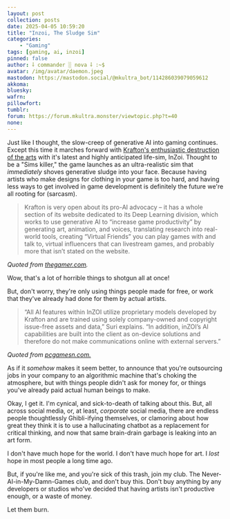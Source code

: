 ```yaml
---
layout: post
collection: posts
date: 2025-04-05 10:59:20
title: "Inzoi, The Sludge Sim"
categories:
    - "Gaming"
tags: [gaming, ai, inzoi]
pinned: false
author: ⸸ commander ░ nova ⸸ :~$
avatar: /img/avatar/daemon.jpeg
mastodon: https://mastodon.social/@mkultra_bot/114286039079059612
akkoma: 
bluesky: 
wafrn: 
pillowfort: 
tumblr: 
forum: https://forum.mkultra.monster/viewtopic.php?t=40
none: 
---
```

Just like I thought, the slow-creep of generative AI into gaming continues. Except this time it marches forward with <a href="https://krafton.com/en/more-experience/ai/" target="_blank">Krafton's enthusiastic destruction of the arts</a> with it's latest and highly anticipated life-sim, InZoi. Thought to be a "Sims killer," the game launches as an ultra-realistic sim that *immediately* shoves generative sludge into your face. Because having artists who make designs for clothing in your game is too hard, and having less ways to get involved in game development is definitely the future we're all rooting for (sarcasm).

>Krafton is very open about its pro-AI advocacy – it has a whole section of its website dedicated to its Deep Learning division, which works to use generative AI to “increase game productivity” by generating art, animation, and voices, translating research into real-world tools, creating “Virtual Friends” you can play games with and talk to, virtual influencers that can livestream games, and probably more that isn’t stated on the website.


*Quoted from <a href="https://www.thegamer.com/i-have-mixed-feelings-about-inzois-use-of-generative-ai/" target="_blank">thegamer.com</a>.*

Wow, that's a lot of horrible things to shotgun all at once!

But, don't worry, they're only using things people made for free, or work that they've already had done for them by actual artists.

>“All AI features within InZOI utilize proprietary models developed by Krafton and are trained using solely company-owned and copyright issue-free assets and data,” Suri explains. “In addition, inZOI’s AI capabilities are built into the client as on-device solutions and therefore do not make communications online with external servers.” 

*Quoted from <a href="https://www.pcgamesn.com/inzoi/generative-ai" target="_blank">pcgamesn.com.</a>*

As if it *somehow* makes it seem better, to announce that you're outsourcing jobs in your company to an algorithmic machine that's choking the atmosphere, but with things people didn't ask for money for, or things you've already paid actual human beings to make.

Okay, I get it. I'm cynical, and sick-to-death of talking about this. But, all across social media, or, at least, *corporate* social media, there are endless people thoughtlessly Ghibli-ifying themselves, or clamoring about how great they think it is to use a hallucinating chatbot as a replacement for critical thinking, and now that same brain-drain garbage is leaking into an art form.

I don't have much hope for the world. I don't have much hope for art. I *lost* hope in most people a long time ago.

But, if you're like me, and you're sick of this trash, join my club. The Never-AI-in-My-Damn-Games club, and don't buy this. Don't buy anything by any developers or studios who've decided that having artists isn't productive enough, or a waste of money.

Let them burn.
